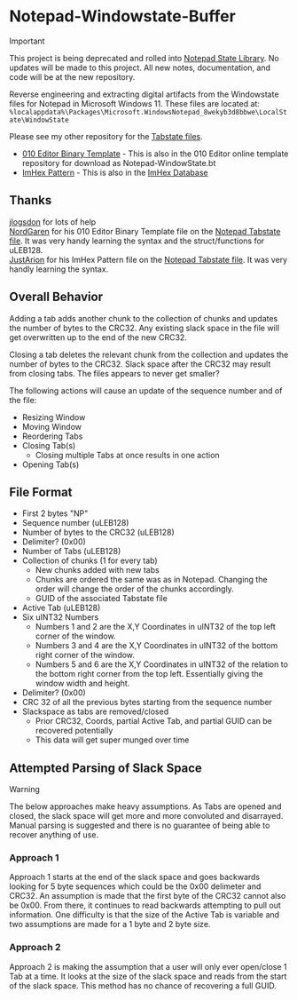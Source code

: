 # Notepad-Windowstate-Buffer

>[!IMPORTANT]
>This project is being deprecated and rolled into [Notepad State Library](https://github.com/ogmini/Notepad-State-Library). No updates will be made to this project. All new notes, documentation, and code will be at the new repository. 

Reverse engineering and extracting digital artifacts from the Windowstate files for Notepad in Microsoft Windows 11. These files are located at: `%localappdata%\Packages\Microsoft.WindowsNotepad_8wekyb3d8bbwe\LocalState\WindowState`

Please see my other repository for the [Tabstate files](https://github.com/ogmini/Notepad-Tabstate-Buffer). 

- [010 Editor Binary Template](https://github.com/ogmini/Notepad-Windowstate-Buffer/tree/main/Templates/Notepad-WindowState.bt) - This is also in the 010 Editor online template repository for download as Notepad-WindowState.bt    
- [ImHex Pattern](https://github.com/ogmini/Notepad-Windowstate-Buffer/blob/main/Templates/Notepad-WindowState.hexpat) - This is also in the [ImHex Database](https://github.com/WerWolv/ImHex-Patterns)    

## Thanks

[jlogsdon](https://github.com/jlogsdon) for lots of help  
[NordGaren](https://github.com/Nordgaren) for his 010 Editor Binary Template file on the [Notepad Tabstate file](https://github.com/Nordgaren/tabstate-util/blob/master/TabState.bt). It was very handy learning the syntax and the struct/functions for uLEB128.     
[JustArion](https://github.com/JustArion) for his ImHex Pattern file on the [Notepad Tabstate file](https://github.com/JustArion/Notepad-Tabs/blob/main/ImHex-Patterns/NotepadTab.hexpat). It was very handly learning the syntax.   

## Overall Behavior

Adding a tab adds another chunk to the collection of chunks and updates the number of bytes to the CRC32. Any existing slack space in the file will get overwritten up to the end of the new CRC32.

Closing a tab deletes the relevant chunk from the collection and updates the number of bytes to the CRC32. Slack space after the CRC32 may result from closing tabs. The files appears to never get smaller?

The following actions will cause an update of the sequence number and of the file:
- Resizing Window
- Moving Window
- Reordering Tabs
- Closing Tab(s)
  - Closing multiple Tabs at once results in one action 
- Opening Tab(s)

## File Format

 - First 2 bytes "NP"
 - Sequence number (uLEB128)
 - Number of bytes to the CRC32 (uLEB128)
 - Delimiter? (0x00)
 - Number of Tabs (uLEB128)
 - Collection of chunks (1 for every tab)
   - New chunks added with new tabs
   - Chunks are ordered the same was as in Notepad. Changing the order will change the order of the chunks accordingly.
   - GUID of the associated Tabstate file
 - Active Tab (uLEB128)
 - Six uINT32 Numbers
   - Numbers 1 and 2 are the X,Y Coordinates in uINT32 of the top left corner of the window.
   - Numbers 3 and 4 are the X,Y Coordinates in uINT32 of the bottom right corner of the window.
   - Numbers 5 and 6 are the X,Y Coordinates in uINT32 of the relation to the bottom right corner from the top left. Essentially giving the window width and height.
 - Delimiter? (0x00)
 - CRC 32 of all the previous bytes starting from the sequence number
 - Slackspace as tabs are removed/closed
   - Prior CRC32, Coords, partial Active Tab, and partial GUID can be recovered potentially
   - This data will get super munged over time

## Attempted Parsing of Slack Space

> [!WARNING]  
> The below approaches make heavy assumptions. As Tabs are opened and closed, the slack space will get more and more convoluted and disarrayed. Manual parsing is suggested and there is no guarantee of being able to recover anything of use. 

### Approach 1

Approach 1 starts at the end of the slack space and goes backwards looking for 5 byte sequences which could be the 0x00 delimeter and CRC32. An assumption is made that the first byte of the CRC32 cannot also be 0x00. From there, it continues to read backwards attempting to pull out information. One difficulty is that the size of the Active Tab is variable and two assumptions are made for a 1 byte and 2 byte size. 

### Approach 2

Approach 2 is making the assumption that a user will only ever open/close 1 Tab at a time. It looks at the size of the slack space and reads from the start of the slack space. This method has no chance of recovering a full GUID.  


